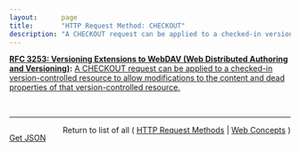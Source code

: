 ```yaml
---
layout:      page
title:       "HTTP Request Method: CHECKOUT"
description: "A CHECKOUT request can be applied to a checked-in version-controlled resource to allow modifications to the content and dead properties of that version-controlled resource."
---
```


**[RFC 3253: Versioning Extensions to WebDAV (Web Distributed Authoring and Versioning)](/specs/IETF/RFC/3253 "This document specifies a set of methods, headers, and resource types that define the WebDAV (Web Distributed Authoring and Versioning) versioning extensions to the HTTP/1.1 protocol. WebDAV versioning will minimize the complexity of clients that are capable of interoperating with a variety of versioning repository managers, to facilitate widespread deployment of applications capable of utilizing the WebDAV Versioning services. WebDAV versioning includes automatic versioning for versioning-unaware clients, version history management, workspace management, baseline management, activity management, and URL namespace versioning."):** [A CHECKOUT request can be applied to a checked-in version-controlled resource to allow modifications to the content and dead properties of that version-controlled resource.](http://tools.ietf.org/html/rfc3253#section-4.3 "Read documentation for HTTP Request Method &#34;CHECKOUT&#34;")

<br/>
<hr/>

<p style="float : left"><a href="CHECKOUT.json" title="Get JSON representing this particular Web Concept">Get JSON</a></p>
<p style="text-align: right">Return to list of all ( <a href="../http-methods">HTTP Request Methods</a> | <a href="../">Web Concepts</a> )</p>
